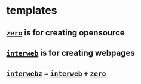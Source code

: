 # templates

## [`zero`](../../../zero) is for creating opensource

## [`interweb`](../../../interweb) is for creating webpages

## [`interwebz`](../../../interwebz) `=`  [`interweb`](../../../interweb) `+` [`zero`](../../../zero)
